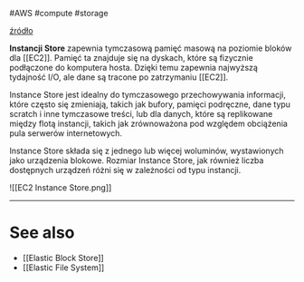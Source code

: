 #AWS #compute #storage 

[źródło](https://docs.aws.amazon.com/AWSEC2/latest/UserGuide/InstanceStorage.html#instance-store-volumes)

**Instancji Store** zapewnia tymczasową pamięć masową na poziomie bloków dla [[EC2]]. Pamięć ta znajduje się na dyskach, które są fizycznie podłączone do komputera hosta. Dzięki temu zapewnia najwyższą tydajność I/O, ale dane są tracone po zatrzymaniu [[EC2]]. 

Instance Store jest idealny do tymczasowego przechowywania informacji, które często się zmieniają, takich jak bufory, pamięci podręczne, dane typu scratch i inne tymczasowe treści, lub dla danych, które są replikowane między flotą instancji, takich jak zrównoważona pod względem obciążenia pula serwerów internetowych.

Instance Store składa się z jednego lub więcej woluminów, wystawionych jako urządzenia blokowe. Rozmiar Instance Store, jak również liczba dostępnych urządzeń różni się w zależności od typu instancji.

![[EC2 Instance Store.png]]

---
# See also

- [[Elastic Block Store]]
- [[Elastic File System]]
